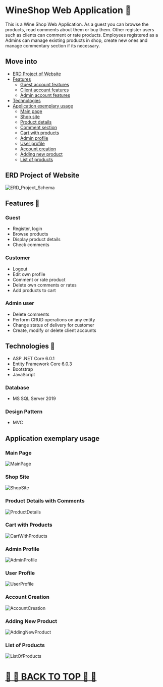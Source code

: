 # WineShop Web Application 🍷

This is a Wine Shop Web Application. As a guest you can browse the products, read comments about them or buy them. Other register users such as clients can comment or rate products. Employees registered as a Admins can manage existing products in shop, create new ones and manage commentary section if its necessary.

## Move into
* [ERD Project of Website](#erd-project-of-website)
* [Features](#features-)
  * [Guest account features](#guest)
  * [Client account features](#customer)
  * [Admin account features](#admin-user)
* [Technologies](#technologies-)
* [Application exemplary usage](#application-exemplary-usage)
  * [Main page](#main-page)
  * [Shop site](#shop-site)
  * [Product details](#product-details)
  * [Comment section](#comment-section)
  * [Cart with products](#cart-with-products)
  * [Admin profile](#admin-profile)
  * [User profile](#user-profile)
  * [Account creation](#account-creation)
  * [Adding new product](#adding-new-product)
  * [List of products](#list-of-products)

## ERD Project of Website
![ERD_Project_Schema](./Screenshots/ERD.jpg)
## Features 📖

### Guest
+ Register, login
+ Browse products
+ Display product details
+ Check comments

### Customer
+ Logout
+ Edit own profile
+ Comment or rate product
+ Delete own comments or rates
+ Add products to cart

### Admin user
+ Delete comments
+ Perform CRUD operations on any entity
+ Change status of delivery for customer
+ Create, modify or delete client accounts

## Technologies 🧮
+ ASP .NET Core 6.0.1
+ Entity Framework Core 6.0.3
+ Bootstrap
+ JavaScript

### Database
+ MS SQL Server 2019

### Design Pattern
+ MVC

## Application exemplary usage
### Main Page
![MainPage](./Screenshots/mainPage.jpg)
### Shop Site
![ShopSite](./Screenshots/wineShop.jpg)
### Product Details with Comments
![ProductDetails](./Screenshots/detailsOfShop.jpg)
### Cart with Products
![CartWithProducts](./Screenshots/shopCart.jpg)
### Admin Profile
![AdminProfile](./Screenshots/ListOfProducts.jpg)
### User Profile
![UserProfile](./Screenshots/ListOfProducts.jpg)
### Account Creation
![AccountCreation](./Screenshots/registerShop.jpg)
### Adding New Product
![AddingNewProduct](./Screenshots/addProduct.jpg)
### List of Products
![ListOfProducts](./Screenshots/productList.jpg)

# [:arrow_up_small: :arrow_up_small: BACK TO TOP :arrow_up_small: :arrow_up_small:](#wineshop-web-application-)
